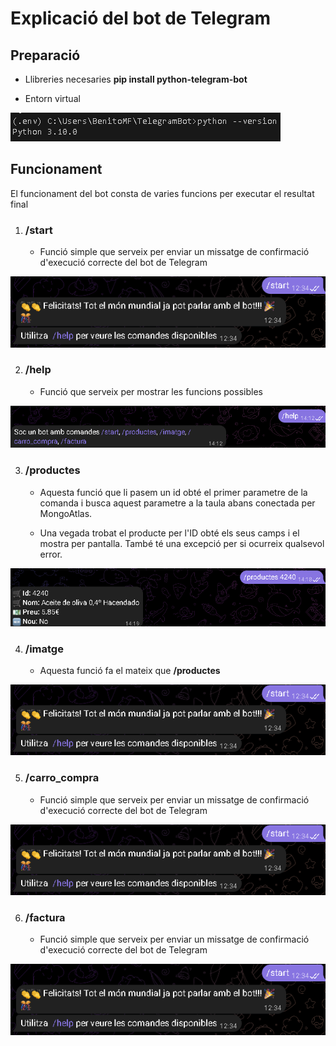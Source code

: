# Explicació del bot de Telegram

## Preparació
- Llibreries necesaries 
    **pip install python-telegram-bot**

- Entorn virtual

![alt text](versio_python.png)

## Funcionament

El funcionament del bot consta de varies funcions per executar el resultat final 

1. ### /start
    - Funció simple que serveix per enviar un missatge de confirmació d'execució correcte del bot de Telegram

![alt text](start.png)

2. ### /help
    - Funció que serveix per mostrar les funcions possibles

![alt text](help.png)

3. ### /productes
    - Aquesta funció que li pasem un id obté el primer parametre de la comanda i busca aquest parametre a la taula abans conectada per MongoAtlas.

    - Una vegada trobat el producte per l'ID obté els seus camps i el mostra per pantalla. També té una excepció per si ocurreix qualsevol error.

![alt text](producte.png)

4. ### /imatge
    - Aquesta funció fa el mateix que **/productes** 

![alt text](start.png)

5. ### /carro_compra
    - Funció simple que serveix per enviar un missatge de confirmació d'execució correcte del bot de Telegram

![alt text](start.png)

6. ### /factura
    - Funció simple que serveix per enviar un missatge de confirmació d'execució correcte del bot de Telegram

![alt text](start.png)